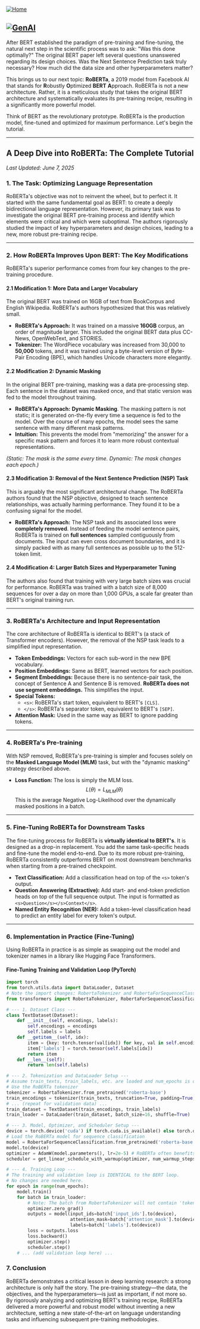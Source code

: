 [![Home](https://img.shields.io/badge/Home-Click%20Here-blue?style=flat&logo=homeadvisor&logoColor=white)](/)

## [![GenAI](https://img.shields.io/badge/GenAI-Selected_Topics_in_Generative_AI-green?style=for-the-badge&logo=github)](/main_page/GenAI)

After BERT established the paradigm of pre-training and fine-tuning, the natural next step in the scientific process was to ask: "Was this done optimally?" The original BERT paper left several questions unanswered regarding its design choices. Was the Next Sentence Prediction task truly necessary? How much did the data size and other hyperparameters matter?

This brings us to our next topic: **RoBERTa**, a 2019 model from Facebook AI that stands for **R**obustly **O**ptimized **BERT** **A**pproach. RoBERTa is not a new architecture. Rather, it is a meticulous study that takes the original BERT architecture and systematically evaluates its pre-training recipe, resulting in a significantly more powerful model.

Think of BERT as the revolutionary prototype. RoBERTa is the production model, fine-tuned and optimized for maximum performance. Let's begin the tutorial.

-----

## A Deep Dive into RoBERTa: The Complete Tutorial

*Last Updated: June 7, 2025*

### 1\. The Task: Optimizing Language Representation

RoBERTa's objective was not to reinvent the wheel, but to perfect it. It started with the same fundamental goal as BERT: to create a deeply bidirectional language representation. However, its primary task was to investigate the original BERT pre-training process and identify which elements were critical and which were suboptimal. The authors rigorously studied the impact of key hyperparameters and design choices, leading to a new, more robust pre-training recipe.

-----

### 2\. How RoBERTa Improves Upon BERT: The Key Modifications

RoBERTa's superior performance comes from four key changes to the pre-training procedure.

#### 2.1 Modification 1: More Data and Larger Vocabulary

The original BERT was trained on 16GB of text from BookCorpus and English Wikipedia. RoBERTa's authors hypothesized that this was relatively small.

  * **RoBERTa's Approach:** It was trained on a massive **160GB** corpus, an order of magnitude larger. This included the original BERT data plus CC-News, OpenWebText, and STORIES.
  * **Tokenizer:** The WordPiece vocabulary was increased from 30,000 to **50,000** tokens, and it was trained using a byte-level version of Byte-Pair Encoding (BPE), which handles Unicode characters more elegantly.

#### 2.2 Modification 2: Dynamic Masking

In the original BERT pre-training, masking was a data pre-processing step. Each sentence in the dataset was masked once, and that static version was fed to the model throughout training.

  * **RoBERTa's Approach:** **Dynamic Masking**. The masking pattern is not static; it is generated on-the-fly every time a sequence is fed to the model. Over the course of many epochs, the model sees the same sentence with many different mask patterns.
  * **Intuition:** This prevents the model from "memorizing" the answer for a specific mask pattern and forces it to learn more robust contextual representations.

*(Static: The mask is the same every time. Dynamic: The mask changes each epoch.)*

#### 2.3 Modification 3: Removal of the Next Sentence Prediction (NSP) Task

This is arguably the most significant architectural change. The RoBERTa authors found that the NSP objective, designed to teach sentence relationships, was actually harming performance. They found it to be a confusing signal for the model.

  * **RoBERTa's Approach:** The NSP task and its associated loss were **completely removed**. Instead of feeding the model sentence pairs, RoBERTa is trained on **full sentences** sampled contiguously from documents. The input can even cross document boundaries, and it is simply packed with as many full sentences as possible up to the 512-token limit.

#### 2.4 Modification 4: Larger Batch Sizes and Hyperparameter Tuning

The authors also found that training with very large batch sizes was crucial for performance. RoBERTa was trained with a batch size of 8,000 sequences for over a day on more than 1,000 GPUs, a scale far greater than BERT's original training run.

-----

### 3\. RoBERTa's Architecture and Input Representation

The core architecture of RoBERTa is identical to BERT's (a stack of Transformer encoders). However, the removal of the NSP task leads to a simplified input representation.

  * **Token Embeddings:** Vectors for each sub-word in the new BPE vocabulary.
  * **Position Embeddings:** Same as BERT, learned vectors for each position.
  * **Segment Embeddings:** Because there is no sentence-pair task, the concept of Sentence A and Sentence B is removed. **RoBERTa does not use segment embeddings.** This simplifies the input.
  * **Special Tokens:**
      * `<s>`: RoBERTa's start token, equivalent to BERT's `[CLS]`.
      * `</s>`: RoBERTa's separator token, equivalent to BERT's `[SEP]`.
  * **Attention Mask:** Used in the same way as BERT to ignore padding tokens.

-----

### 4\. RoBERTa's Pre-training

With NSP removed, RoBERTa's pre-training is simpler and focuses solely on the **Masked Language Model (MLM)** task, but with the "dynamic masking" strategy described above.

  * **Loss Function:** The loss is simply the MLM loss.
    $$L(\theta) = L_{MLM}(\theta)$$
    This is the average Negative Log-Likelihood over the dynamically masked positions in a batch.

-----

### 5\. Fine-Tuning RoBERTa for Downstream Tasks

The fine-tuning process for RoBERTa is **virtually identical to BERT's**. It is designed as a drop-in replacement. You add the same task-specific heads and fine-tune the model end-to-end. Due to its more robust pre-training, RoBERTa consistently outperforms BERT on most downstream benchmarks when starting from a pre-trained checkpoint.

  * **Text Classification:** Add a classification head on top of the `<s>` token's output.
  * **Question Answering (Extractive):** Add start- and end-token prediction heads on top of the full sequence output. The input is formatted as `<s>Question</s></s>Context</s>`.
  * **Named Entity Recognition (NER):** Add a token-level classification head to predict an entity label for every token's output.

-----

### 6\. Implementation in Practice (Fine-Tuning)

Using RoBERTa in practice is as simple as swapping out the model and tokenizer names in a library like Hugging Face Transformers.

#### Fine-Tuning Training and Validation Loop (PyTorch)

```python
import torch
from torch.utils.data import DataLoader, Dataset
# Note the import changes: RobertaTokenizer and RobertaForSequenceClassification
from transformers import RobertaTokenizer, RobertaForSequenceClassification, AdamW, get_linear_schedule_with_warmup

# --- 1. Dataset Class ---
class TextDataset(Dataset):
    def __init__(self, encodings, labels):
        self.encodings = encodings
        self.labels = labels
    def __getitem__(self, idx):
        item = {key: torch.tensor(val[idx]) for key, val in self.encodings.items()}
        item['labels'] = torch.tensor(self.labels[idx])
        return item
    def __len__(self):
        return len(self.labels)

# --- 2. Tokenization and DataLoader Setup ---
# Assume train_texts, train_labels, etc. are loaded and num_epochs is defined
# Use the RoBERTa tokenizer
tokenizer = RobertaTokenizer.from_pretrained('roberta-base')
train_encodings = tokenizer(train_texts, truncation=True, padding=True, max_length=128)
# ... (repeat for validation data) ...
train_dataset = TextDataset(train_encodings, train_labels)
train_loader = DataLoader(train_dataset, batch_size=16, shuffle=True)

# --- 3. Model, Optimizer, and Scheduler Setup ---
device = torch.device('cuda') if torch.cuda.is_available() else torch.device('cpu')
# Load the RoBERTa model for sequence classification
model = RobertaForSequenceClassification.from_pretrained('roberta-base', num_labels=2)
model.to(device)
optimizer = AdamW(model.parameters(), lr=2e-5) # RoBERTa often benefits from a smaller learning rate
scheduler = get_linear_schedule_with_warmup(optimizer, num_warmup_steps=0, num_training_steps=len(train_loader) * num_epochs)

# --- 4. Training Loop ---
# The training and validation loop is IDENTICAL to the BERT loop.
# No changes are needed here.
for epoch in range(num_epochs):
    model.train()
    for batch in train_loader:
        # Note: The batch from RobertaTokenizer will not contain 'token_type_ids' (segment ids)
        optimizer.zero_grad()
        outputs = model(input_ids=batch['input_ids'].to(device),
                        attention_mask=batch['attention_mask'].to(device),
                        labels=batch['labels'].to(device))
        loss = outputs.loss
        loss.backward()
        optimizer.step()
        scheduler.step()
    # ... (add validation loop here) ...
```

### 7\. Conclusion

RoBERTa demonstrates a critical lesson in deep learning research: a strong architecture is only half the story. The pre-training strategy—the data, the objectives, and the hyperparameters—is just as important, if not more so. By rigorously analyzing and optimizing BERT's training recipe, RoBERTa delivered a more powerful and robust model without inventing a new architecture, setting a new state-of-the-art on language understanding tasks and influencing subsequent pre-training methodologies.
